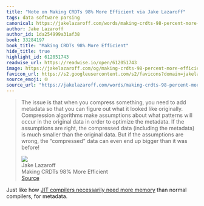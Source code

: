 ```yaml
---
title: "Note on Making CRDTs 98% More Efficient via Jake Lazaroff"
tags: data software parsing
canonical: https://jakelazaroff.com/words/making-crdts-98-percent-more-efficient/
author: Jake Lazaroff
author_id: 1da254999a31af38
book: 33284197
book_title: "Making CRDTs 98% More Efficient"
hide_title: true
highlight_id: 612051743
readwise_url: https://readwise.io/open/612051743
image: https://jakelazaroff.com/og/making-crdts-98-percent-more-efficient.png
favicon_url: https://s2.googleusercontent.com/s2/favicons?domain=jakelazaroff.com
source_emoji: 🌐
source_url: "https://jakelazaroff.com/words/making-crdts-98-percent-more-efficient/#:~:text=The%20issue%20is,it%20was%20before%21"
---
```


> The issue is that when you compress something, you need to add metadata so that you can figure out what it looked like originally. Compression algorithms make assumptions about what patterns will occur in the original data in order to optimize the metadata. If the assumptions are right, the compressed data (including the metadata) is much smaller than the original data. But if the assumptions are wrong, the “compressed” data can even end up bigger than it was before!
> <div class="quoteback-footer"><div class="quoteback-avatar"><img class="mini-favicon" src="https://s2.googleusercontent.com/s2/favicons?domain=jakelazaroff.com"></div><div class="quoteback-metadata"><div class="metadata-inner"><span style="display:none">FROM:</span><div aria-label="Jake Lazaroff" class="quoteback-author"> Jake Lazaroff</div><div aria-label="Making CRDTs 98% More Efficient" class="quoteback-title"> Making CRDTs 98% More Efficient</div></div></div><div class="quoteback-backlink"><a target="_blank" aria-label="go to the full text of this quotation" rel="noopener" href="https://jakelazaroff.com/words/making-crdts-98-percent-more-efficient/#:~:text=The%20issue%20is,it%20was%20before%21" class="quoteback-arrow"> Source</a></div></div>

Just like how [JIT compilers necessarily need more memory](https://notes.joshbeckman.org/notes/458555969) than normal compilers, for metadata.